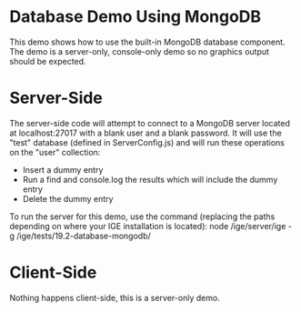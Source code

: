 # Database Demo Using MongoDB
This demo shows how to use the built-in MongoDB database component. The demo is a server-only, console-only demo so no
graphics output should be expected.

# Server-Side
The server-side code will attempt to connect to a MongoDB server located at localhost:27017 with a blank user and a
blank password. It will use the "test" database (defined in ServerConfig.js) and will run these operations on the "user"
collection:

* Insert a dummy entry
* Run a find and console.log the results which will include the dummy entry
* Delete the dummy entry

To run the server for this demo, use the command (replacing the paths
depending on where your IGE installation is located):
	node /ige/server/ige -g /ige/tests/19.2-database-mongodb/

# Client-Side
Nothing happens client-side, this is a server-only demo.